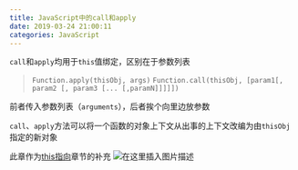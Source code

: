 ```yaml
---
title: JavaScript中的call和apply
date: 2019-03-24 21:00:11
categories: JavaScript
---
```


`call`和`apply`均用于`this`值绑定，区别在于参数列表
>`Function.apply(thisObj, args)`
>`Function.call(thisObj, [param1[, param2 [, param3 [... [,paramN]]]]])`

前者传入参数列表（`arguments`），后者挨个向里边放参数

<!--more-->

`call`、`apply`方法可以将一个函数的对象上下文从出事的上下文改编为由`thisObj`指定的新对象


此章作为[this指向](https://blog.csdn.net/qq_38722097/article/details/88125450)章节的补充
![在这里插入图片描述](https://ww1.sinaimg.cn/large/007i4MEmgy1g1avrg3n5gj30kq0kqq3j.jpg)